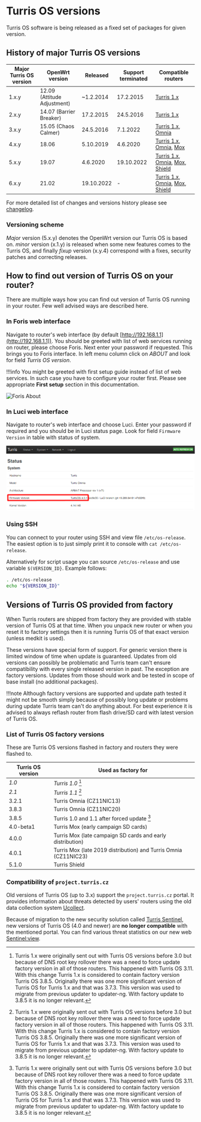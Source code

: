 # Turris OS versions
Turris OS software is being released as a fixed set of packages for given version.

## History of major Turris OS versions

| Major Turris OS version | OpenWrt version             | Released  | Support terminated | Compatible routers                                                                                                                 |
|-------------------------|-----------------------------|-----------|--------------------|------------------------------------------------------------------------------------------------------------------------------------|
| 1.x.y                   | 12.09 (Attitude Adjustment) | ~1.2.2014 | 17.2.2015          | [Turris 1.x](models.md#turris-1x)                                                                                                  |
| 2.x.y                   | 14.07 (Barrier Breaker)     | 17.2.2015 | 24.5.2016          | [Turris 1.x](models.md#turris-1x)                                                                                                  |
| 3.x.y                   | 15.05 (Chaos Calmer)        | 24.5.2016 | 7.1.2022           | [Turris 1.x](models.md#turris-1x), [Omnia](models.md#turris-omnia)                                                                 |
| 4.x.y                   | 18.06                       | 5.10.2019 | 4.6.2020           | [Turris 1.x](models.md#turris-1x), [Omnia](models.md#turris-omnia), [Mox](models.md#turris-mox)                                    |
| 5.x.y                   | 19.07                       | 4.6.2020  | 19.10.2022         | [Turris 1.x](models.md#turris-1x), [Omnia](models.md#turris-omnia), [Mox](models.md#turris-mox), [Shield](models.md#turris-shield) |
| 6.x.y                   | 21.02                       | 19.10.2022  | -                | [Turris 1.x](models.md#turris-1x), [Omnia](models.md#turris-omnia), [Mox](models.md#turris-mox), [Shield](models.md#turris-shield)

For more detailed list of changes and versions history please see
[changelog](changelog.md).


### Versioning scheme

_Major_ version (5.x.y) denotes the OpenWrt version our Turris OS is based on.
_minor_ version (x.1.y) is released when some new features comes to the Turris OS,
and finally *fixup* version (x.y.4) correspond with a fixes, security patches
and correcting releases.


## How to find out version of Turris OS on your router?
There are multiple ways how you can find out version of Turris OS running in your
router. Few well advised ways are described here.

### In Foris web interface
Navigate to router's web interface (by default
[http://192.168.1.1](http://192.168.1.1)). You should be greeted with list of web
services running on router, please choose Foris. Next enter your password if
requested. This brings you to Foris interface. In left menu column click on
_ABOUT_ and look for field _Turris OS version_.

!!!info
    You might be greeted with first setup guide instead of list of web services.
    In such case you have to configure your router first. Please see appropriate
    __First setup__ section in this documentation.

![Foris About](foris-about-version.png)

### In Luci web interface
Navigate to router's web interface and choose Luci. Enter your password if
required and you should be in Luci status page. Look for field `Firmware Version`
in table with status of system.

![Luci Status](luci-status-version.png)

### Using SSH
You can connect to your router using SSH and view file `/etc/os-release`. The
easiest option is to just simply print it to console with `cat /etc/os-release`.

Alternatively for script usage you can source `/etc/os-release` and use variable
`$(VERSION_ID}`. Example follows:
```sh
. /etc/os-release
echo "${VERSION_ID}"
```

## Versions of Turris OS provided from factory
When Turris routers are shipped from factory they are provided with stable version
of Turris OS at that time. When you unpack new router or when you reset it to
factory settings then it is running Turris OS of that exact version (unless medkit
is used).

These versions have special form of support. For generic version there is limited
window of time when update is guaranteed. Updates from old versions can possibly
be problematic and Turris team can't ensure compatibility with every single
released version in past. The exception are factory versions. Updates from those
should work and be tested in scope of base install (no additional packages).

!!!note
    Although factory versions are supported and update path tested it might not be
    smooth simply because of possibly long update or problems during update Turris
    team can't do anything about. For best experience it is advised to always
    reflash router from flash drive/SD card with latest version of Turris OS.

### List of Turris OS factory versions
These are Turris OS versions flashed in factory and routers they were flashed to.

| Turris OS version | Used as factory for                                              |
|-------------------|------------------------------------------------------------------|
| _1.0_             | _Turris 1.0_ [^1]                                                |
| _2.1_             | _Turris 1.1_ [^1]                                                |
| 3.2.1             | Turris Omnia (CZ11NIC13)                                         |
| 3.8.3             | Turris Omnia (CZ11NIC20)                                         |
| 3.8.5             | Turris 1.0 and 1.1 after forced update [^1]                      |
| 4.0-beta1         | Turris Mox (early campaign SD cards)                             |
| 4.0.0             | Turris Mox (late campaign SD cards and early distribution)       |
| 4.0.1             | Turris Mox (late 2019 distribution) and Turris Omnia (CZ11NIC23) |
| 5.1.0             | Turris Shield                                                    |

[^1]: Turris 1.x were originally sent out with Turris OS versions before 3.0 but
  because of DNS root key rollover there was a need to force update factory
  version in all of those routers. This happened with Turris OS 3.11. With this
  change Turris 1.x is considered to contain factory version Turris OS 3.8.5.
  Originally there was one more significant version of Turris OS for Turris 1.x
  and that was 3.7.3. This version was used to migrate from previous updater to
  updater-ng. With factory update to 3.8.5 it is no longer relevant.

### Compatibility of `project.turris.cz`

Old versions of Turris OS (up to 3.x) support the `project.turris.cz` portal.
It provides information about threats detected by users' routers using the
old data collection system [Ucollect](https://doc.turris.cz/doc/en/howto/collect).

Because of migration to the new security solution called
[Turris Sentinel](sentinel/intro.md),
new versions of Turris OS (4.0 and newer) are **no longer compatible** with
the mentioned portal. You can find various threat statistics on our new web
[Sentinel:view](https://view.sentinel.turris.cz/).
